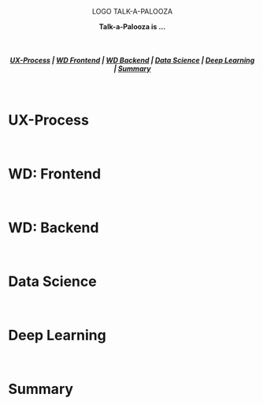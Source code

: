 <p align="center">
LOGO TALK-A-PALOOZA
</p>

<div align="center">

**Talk-a-Palooza is ...**

</div>

&nbsp;

<h5 align="center">
  <a href="#UX-Process">UX-Process</a>  |
  <a href="#Frontend">WD Frontend</a>  |
  <a href="#Backend">WD Backend</a>  |
  <a href="#Data Science">Data Science</a>  |
    <a href="#deep-learning">Deep Learning</a>  |
  <a href="#Summary">Summary</a>
</h5>

&nbsp;

# UX-Process 


&nbsp;
&nbsp;


# WD: Frontend


&nbsp;
&nbsp;

# WD: Backend

&nbsp;
&nbsp;


# Data Science

&nbsp;
&nbsp;


# Deep Learning

&nbsp;
&nbsp;



# Summary 


